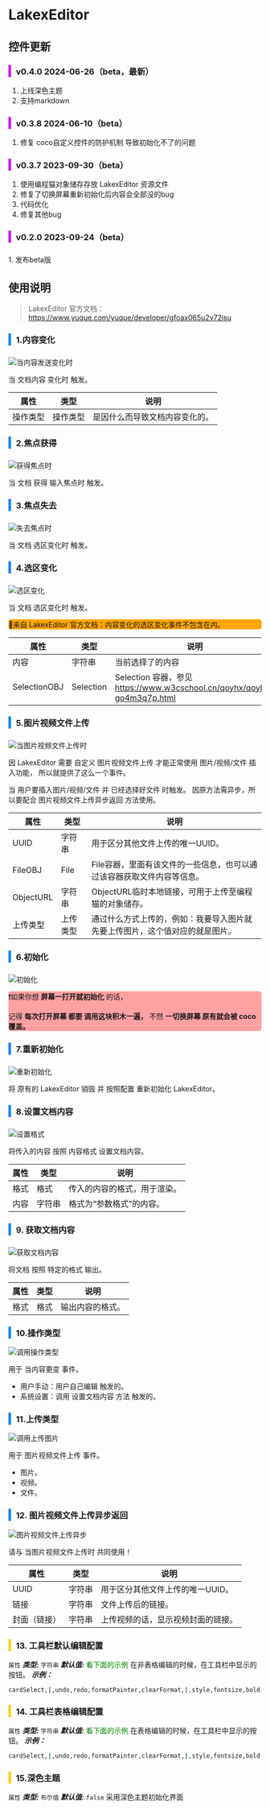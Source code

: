# LakexEditor
## 控件更新
<div style="border-left: 5px solid rgb(208, 0, 255); padding-left: 10px;">
<h3>v0.4.0 2024-06-26（beta，最新）</h3>
</div>

1. 上线深色主题
2. 支持markdown
<div style="border-left: 5px solid rgb(208, 0, 255); padding-left: 10px;">
<h3>v0.3.8 2024-06-10（beta）</h3>
</div>

1. 修复 coco自定义控件的防护机制 导致初始化不了的问题
<div style="border-left: 5px solid rgb(208, 0, 255); padding-left: 10px;">
 <h3>v0.3.7 2023-09-30（beta）</h3>
</div>

1. 使用编程猫对象储存存放 LakexEditor 资源文件
2. 修复了切换屏幕重新初始化后内容会全部没的bug
3. 代码优化
4. 修复其他bug
<div style="border-left: 5px solid rgb(208, 0, 255); padding-left: 10px;">
<h3>v0.2.0 2023-09-24（beta）<h3>
</div>
1. 发布beta版

## 使用说明
> LakexEditor 官方文档：https://www.yuque.com/yuque/developer/gfoax065u2v72isu

<div style="border-left: 5px solid rgb(0, 132, 255); padding-left: 10px;">
<h3>1.内容变化<h3>
</div>

![当内容发送变化时](images/1.png)

当 文档内容 变化时 触发。

|属性|类型|说明|
|---|---|---|
|操作类型|<a>操作类型</a>|是因什么而导致文档内容变化的。|

<div style="border-left: 5px solid rgb(0, 132, 255); padding-left: 10px;">
<h3>2.焦点获得<h3>
</div>

![获得焦点时](images/2.png)

当 文档 获得 输入焦点时 触发。

<div style="border-left: 5px solid rgb(0, 132, 255); padding-left: 10px;">
<h3>3.焦点失去<h3>
</div>

![失去焦点时](images/3.png)

当 文档 选区变化时 触发。

<div style="border-left: 5px solid rgb(0, 132, 255); padding-left: 10px;">
<h3>4.选区变化<h3>
</div>

![选区变化](images/4.png)

当 文档 选区变化时 触发。

<div style="background-color: orange;border-radius: 5px;">
📌来自 LakexEditor 官方文档：内容变化的选区变化事件不包含在内。
</div>

|属性|类型|说明|
|---|---|---|
|内容|字符串|当前选择了的内容|
|SelectionOBJ|Selection|Selection 容器，参见 https://www.w3cschool.cn/qoyhx/qoyhx-go4m3q7p.html|

<div style="border-left: 5px solid rgb(0, 132, 255); padding-left: 10px;">
<h3>5.图片视频文件上传<h3>
</div>

![当图片视频文件上传时](images/5.png)

因 LakexEditor 需要 自定义 图片视频文件上传 才能正常使用 图片/视频/文件 插入功能，
所以就提供了这么一个事件。

当 用户要插入图片/视频/文件 并 已经选择好文件 时触发。
因原方法需异步，所以要配合 <a>图片视频文件上传异步返回</a> 方法使用。

|属性|类型|说明|
|---|---|---|
|UUID|字符串|用于区分其他文件上传的唯一UUID。|
|FileOBJ|File|File容器，里面有该文件的一些信息，也可以通过该容器获取文件内容等信息。|
|ObjectURL|字符串|ObjectURL临时本地链接，可用于上传至编程猫的对象储存。|
|上传类型|<a>上传类型</a>|通过什么方式上传的，例如：我要导入图片就先要上传图片，这个值对应的就是图片。|

<div style="border-left: 5px solid rgb(0, 132, 255); padding-left: 10px;">
<h3>6.初始化<h3>
</div>

![初始化](images/6.png)

<div style="background-color: rgb(255, 161, 161);border-radius: 5px;">
❗如果你想 <b>屏幕一打开就初始化</b> 的话，

记得 <b>每次打开屏幕 都要 调用这块积木一遍，</b>
不然 <b>一切换屏幕 原有就会被 coco 覆盖。</b>
</div>

<div style="border-left: 5px solid rgb(0, 132, 255); padding-left: 10px;">
<h3>7.重新初始化<h3>
</div>

![重新初始化](images/7.png)

将 原有的 LakexEditor 销毁 并 按照配置 重新初始化 LakexEditor。

<div style="border-left: 5px solid rgb(0, 132, 255); padding-left: 10px;">
<h3>8.设置文档内容<h3>
</div>

![设置格式](images/8.png)

将传入的内容 按照 内容格式 设置文档内容。

|属性|类型|说明|
|---|---|---|
|格式|<a>格式</a>|传入的内容的格式，用于渲染。|
|内容|字符串|格式为“参数格式”的内容。|

<div style="border-left: 5px solid rgb(0, 132, 255); padding-left: 10px;">
<h3>9. 获取文档内容<h3>
</div>

![获取文档内容](images/9.png)

将文档 按照 特定的格式 输出。

|属性|类型|说明|
|---|---|---|
|格式|格式|输出内容的格式。|


<div style="border-left: 5px solid rgb(0, 132, 255); padding-left: 10px;">
<h3>10.操作类型</h3>
</div>

![调用操作类型](images/10.png)

用于 当内容更变 事件。
- 用户手动：用户自己编辑 触发的。
- 系统设置：调用 设置文档内容 方法 触发的。

<div style="border-left: 5px solid rgb(0, 132, 255); padding-left: 10px;">
<h3>11.上传类型</h3>
</div>

![调用上传图片](images/11.png)

用于 图片视频文件上传 事件。
- 图片。
- 视频。
- 文件。

<div style="border-left: 5px solid rgb(0, 132, 255); padding-left: 10px;">
<h3>12. 图片视频文件上传异步返回</h3>
</div>

![图片视频文件上传异步](images/12.png)

请与 <a>当图片视频文件上传时</a> 共同使用！

|属性|类型|说明|
|---|---|---|
|UUID|字符串|用于区分其他文件上传的唯一UUID。|
|链接|字符串|文件上传后的链接。|
|封面（链接）|字符串|上传视频的话，显示视频封面的链接。|

<div style="border-left: 5px solid rgb(255, 208, 0); padding-left: 10px;">
<h3>13. 工具栏默认编辑配置</h3>
</div>

`属性`  ***类型:*** `字符串` ***默认值:*** <a style="color: green;">看下面的示例</a>
在非表格编辑的时候，在工具栏中显示的按钮。
***示例：***

```Plain Text
cardSelect,|,undo,redo,formatPainter,clearFormat,|,style,fontsize,bold,italic,strikethrough,underline,mixedTextStyle,|,color,bgColor,|,alignment,unorderedList,orderedList,indent,lineHeight,|,taskList,link,quote,hr
```

<div style="border-left: 5px solid rgb(255, 208, 0); padding-left: 10px;">
<h3> 14. 工具栏表格编辑配置</h3>
</div>

`属性`  ***类型:*** `字符串` ***默认值:*** <a style="color: green;">看下面的示例</a>
在表格编辑的时候，在工具栏中显示的按钮。
***示例：***
```Bash
cardSelect,|,undo,redo,formatPainter,clearFormat,|,style,fontsize,bold,italic,strikethrough,underline,mixedTextStyle,|,color,bgColor,tableCellBgColor,tableBorderVisible,|,alignment,tableVerticalAlign,tableMergeCell,|,unorderedList,orderedList,indent,lineHeight,|,taskList,link,quote,hr
```

<div style="border-left: 5px solid rgb(255, 208, 0); padding-left: 10px;">
<h3> 15.深色主题</h3>
</div>

`属性`  ***类型:*** `布尔值` ***默认值:*** `false`
采用深色主题初始化界面